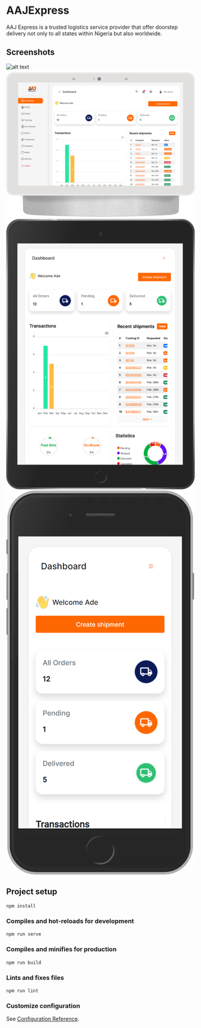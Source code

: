 # AAJExpress
AAJ Express is a  trusted logistics service provider that offer doorstep delivery not only to all states within Nigeria but also worldwide.

## Screenshots
![alt text](https://aajexpress.org/img/logo.8b58c5d8.png)
![Screenshot](nest.png)
![Screenshot](iPad.png)
![Screenshot](iPhone.png)

## Project setup
```
npm install
```

### Compiles and hot-reloads for development
```
npm run serve
```

### Compiles and minifies for production
```
npm run build
```

### Lints and fixes files
```
npm run lint
```

### Customize configuration
See [Configuration Reference](https://cli.vuejs.org/config/).
